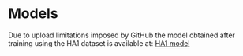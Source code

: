 # Models

Due to upload limitations imposed by GitHub the model obtained after training using the HA1 dataset is available at: [HA1 model](https://drive.google.com/file/d/1ImpffBh_SigDHxipUD2Dja49X2H7NH2L)
